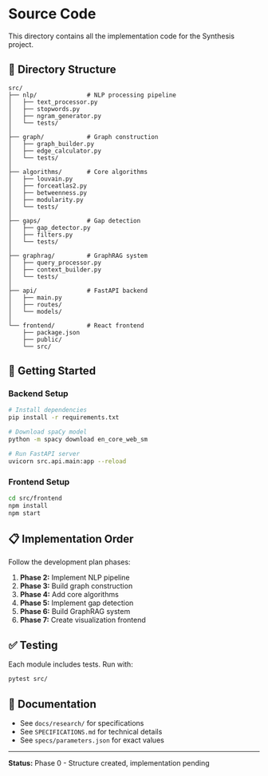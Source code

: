 # Source Code

This directory contains all the implementation code for the Synthesis project.

## 📁 Directory Structure

```
src/
├── nlp/              # NLP processing pipeline
│   ├── text_processor.py
│   ├── stopwords.py
│   ├── ngram_generator.py
│   └── tests/
│
├── graph/            # Graph construction
│   ├── graph_builder.py
│   ├── edge_calculator.py
│   └── tests/
│
├── algorithms/       # Core algorithms
│   ├── louvain.py
│   ├── forceatlas2.py
│   ├── betweenness.py
│   ├── modularity.py
│   └── tests/
│
├── gaps/             # Gap detection
│   ├── gap_detector.py
│   ├── filters.py
│   └── tests/
│
├── graphrag/         # GraphRAG system
│   ├── query_processor.py
│   ├── context_builder.py
│   └── tests/
│
├── api/              # FastAPI backend
│   ├── main.py
│   ├── routes/
│   └── models/
│
└── frontend/         # React frontend
    ├── package.json
    ├── public/
    └── src/
```

## 🚀 Getting Started

### Backend Setup

```bash
# Install dependencies
pip install -r requirements.txt

# Download spaCy model
python -m spacy download en_core_web_sm

# Run FastAPI server
uvicorn src.api.main:app --reload
```

### Frontend Setup

```bash
cd src/frontend
npm install
npm start
```

## 📋 Implementation Order

Follow the development plan phases:

1. **Phase 2:** Implement NLP pipeline
2. **Phase 3:** Build graph construction
3. **Phase 4:** Add core algorithms
4. **Phase 5:** Implement gap detection
5. **Phase 6:** Build GraphRAG system
6. **Phase 7:** Create visualization frontend

## ✅ Testing

Each module includes tests. Run with:

```bash
pytest src/
```

## 📖 Documentation

- See `docs/research/` for specifications
- See `SPECIFICATIONS.md` for technical details
- See `specs/parameters.json` for exact values

---

**Status:** Phase 0 - Structure created, implementation pending
